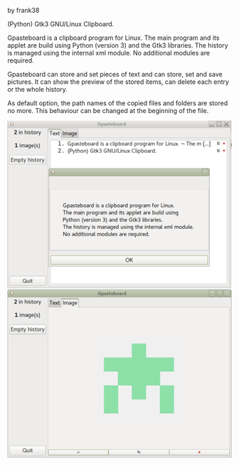 by frank38

(Python) Gtk3 GNU/Linux Clipboard.


Gpasteboard is a clipboard program for Linux.
The main program and its applet are build using
Python (version 3) and the Gtk3 libraries. 
The history is managed using the internal xml module. 
No additional modules are required.

Gpasteboard can store and set pieces of text and
can store, set and save pictures. It can show the 
preview of the stored items, can delete each entry
or the whole history.

As default option, the path names of the copied files and folders are stored no more.
This behaviour can be changed at the beginning of the file.

![My image](https://github.com/frank038/gpasteboard/blob/master/Screen1.png)
![My image](https://github.com/frank038/gpasteboard/blob/master/Screen2.png)
